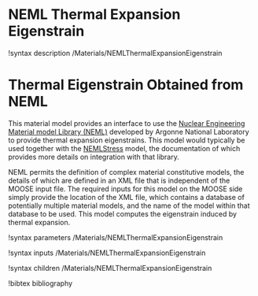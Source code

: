 # NEML Thermal Expansion Eigenstrain

!syntax description /Materials/NEMLThermalExpansionEigenstrain

# Thermal Eigenstrain Obtained from NEML

This material model provides an interface to use the [Nuclear Engineering Material model Library (NEML)](https://github.com/Argonne-National-Laboratory/neml) developed by Argonne National Laboratory to provide thermal expansion eigenstrains. This model would typically be used together with the [NEMLStress](NEMLStress.md) model, the documentation of which provides more details on integration with that library.

NEML permits the definition of complex material constitutive models, the details of which are defined in an XML file that is independent of the MOOSE input file. The required inputs for this model on the MOOSE side simply provide the location of the XML file, which contains a database of potentially multiple material models, and the name of the model within that database to be used.  This model computes the eigenstrain induced by thermal expansion.

!syntax parameters /Materials/NEMLThermalExpansionEigenstrain

!syntax inputs /Materials/NEMLThermalExpansionEigenstrain

!syntax children /Materials/NEMLThermalExpansionEigenstrain

!bibtex bibliography
